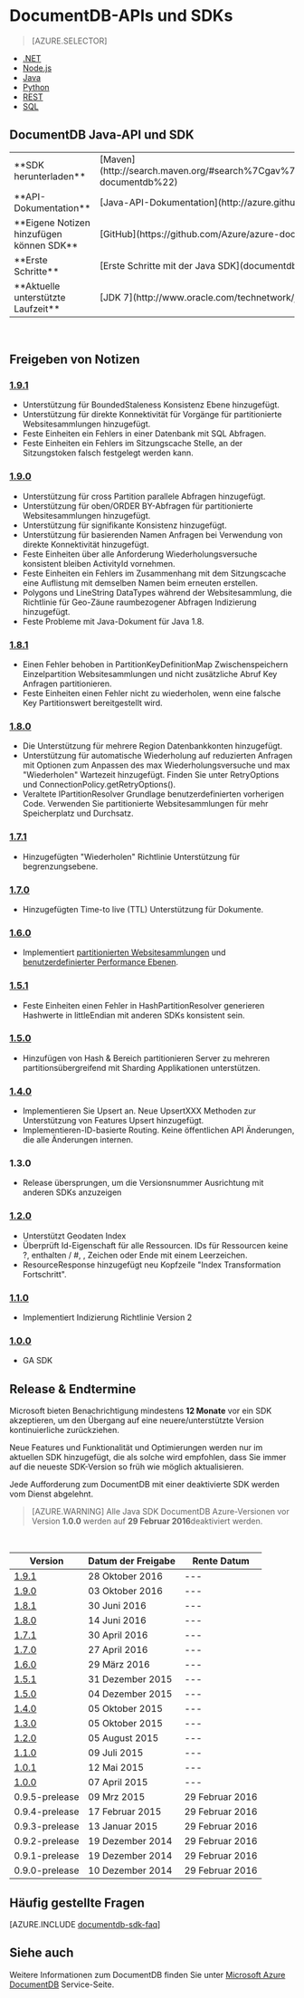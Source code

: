 
<properties
    pageTitle="DocumentDB Java-API und SDK | Microsoft Azure"
    description="Umfassende Informationen Sie zu den Java-API und SDK einschließlich Release-Daten, Endtermine und zwischen den einzelnen Versionen des DocumentDB Java SDK vorgenommenen Änderungen."
    services="documentdb"
    documentationCenter="java"
    authors="rnagpal"
    manager="jhubbard"
    editor="cgronlun"/>

<tags
    ms.service="documentdb"
    ms.workload="data-services"
    ms.tgt_pltfrm="na"
    ms.devlang="java"
    ms.topic="article"
    ms.date="10/28/2016"
    ms.author="rnagpal"/>

# <a name="documentdb-apis-and-sdks"></a>DocumentDB-APIs und SDKs

> [AZURE.SELECTOR]
- [.NET](documentdb-sdk-dotnet.md)
- [Node.js](documentdb-sdk-node.md)
- [Java](documentdb-sdk-java.md)
- [Python](documentdb-sdk-python.md)
- [REST](https://go.microsoft.com/fwlink/?LinkId=402413)
- [SQL](https://msdn.microsoft.com/library/azure/dn782250.aspx)

## <a name="documentdb-java-api-and-sdk"></a>DocumentDB Java-API und SDK

<table>
<tr><td>**SDK herunterladen**</td><td>[Maven](http://search.maven.org/#search%7Cgav%7C1%7Cg%3A%22com.microsoft.azure%22%20AND%20a%3A%22azure-documentdb%22)</td></tr>
<tr><td>**API-Dokumentation**</td><td>[Java-API-Dokumentation](http://azure.github.io/azure-documentdb-java/)</td></tr>
<tr><td>**Eigene Notizen hinzufügen können SDK**</td><td>[GitHub](https://github.com/Azure/azure-documentdb-java/)</td></tr>
<tr><td>**Erste Schritte**</td><td>[Erste Schritte mit der Java SDK](documentdb-java-application.md)</td></tr>
<tr><td>**Aktuelle unterstützte Laufzeit**</td><td>[JDK 7](http://www.oracle.com/technetwork/java/javase/downloads/jdk7-downloads-1880260.html)</td></tr>
</table></br>

## <a name="release-notes"></a>Freigeben von Notizen

### <a name="a-name191191httpmvnrepositorycomartifactcommicrosoftazureazure-documentdb191"></a><a name="1.9.1"/>[1.9.1](http://mvnrepository.com/artifact/com.microsoft.azure/azure-documentdb/1.9.1)

  - Unterstützung für BoundedStaleness Konsistenz Ebene hinzugefügt.
  - Unterstützung für direkte Konnektivität für Vorgänge für partitionierte Websitesammlungen hinzugefügt.
  - Feste Einheiten ein Fehlers in einer Datenbank mit SQL Abfragen.
  - Feste Einheiten ein Fehlers im Sitzungscache Stelle, an der Sitzungstoken falsch festgelegt werden kann.

### <a name="a-name190190httpmvnrepositorycomartifactcommicrosoftazureazure-documentdb190"></a><a name="1.9.0"/>[1.9.0](http://mvnrepository.com/artifact/com.microsoft.azure/azure-documentdb/1.9.0)

  - Unterstützung für cross Partition parallele Abfragen hinzugefügt.
  - Unterstützung für oben/ORDER BY-Abfragen für partitionierte Websitesammlungen hinzugefügt.
  - Unterstützung für signifikante Konsistenz hinzugefügt.
  - Unterstützung für basierenden Namen Anfragen bei Verwendung von direkte Konnektivität hinzugefügt.
  - Feste Einheiten über alle Anforderung Wiederholungsversuche konsistent bleiben ActivityId vornehmen.
  - Feste Einheiten ein Fehlers im Zusammenhang mit dem Sitzungscache eine Auflistung mit demselben Namen beim erneuten erstellen.
  - Polygons und LineString DataTypes während der Websitesammlung, die Richtlinie für Geo-Zäune raumbezogener Abfragen Indizierung hinzugefügt.
  - Feste Probleme mit Java-Dokument für Java 1.8.

### <a name="a-name181181httpmvnrepositorycomartifactcommicrosoftazureazure-documentdb181"></a><a name="1.8.1"/>[1.8.1](http://mvnrepository.com/artifact/com.microsoft.azure/azure-documentdb/1.8.1)
  - Einen Fehler behoben in PartitionKeyDefinitionMap Zwischenspeichern Einzelpartition Websitesammlungen und nicht zusätzliche Abruf Key Anfragen partitionieren.
  - Feste Einheiten einen Fehler nicht zu wiederholen, wenn eine falsche Key Partitionswert bereitgestellt wird.

### <a name="a-name180180httpmvnrepositorycomartifactcommicrosoftazureazure-documentdb180"></a><a name="1.8.0"/>[1.8.0](http://mvnrepository.com/artifact/com.microsoft.azure/azure-documentdb/1.8.0)
  - Die Unterstützung für mehrere Region Datenbankkonten hinzugefügt.
  - Unterstützung für automatische Wiederholung auf reduzierten Anfragen mit Optionen zum Anpassen des max Wiederholungsversuche und max "Wiederholen" Wartezeit hinzugefügt.  Finden Sie unter RetryOptions und ConnectionPolicy.getRetryOptions().
  - Veraltete IPartitionResolver Grundlage benutzerdefinierten vorherigen Code. Verwenden Sie partitionierte Websitesammlungen für mehr Speicherplatz und Durchsatz.

### <a name="a-name171171httpmvnrepositorycomartifactcommicrosoftazureazure-documentdb171"></a><a name="1.7.1"/>[1.7.1](http://mvnrepository.com/artifact/com.microsoft.azure/azure-documentdb/1.7.1)
- Hinzugefügten "Wiederholen" Richtlinie Unterstützung für begrenzungsebene.  

### <a name="a-name170170httpmvnrepositorycomartifactcommicrosoftazureazure-documentdb170"></a><a name="1.7.0"/>[1.7.0](http://mvnrepository.com/artifact/com.microsoft.azure/azure-documentdb/1.7.0)
- Hinzugefügten Time-to live (TTL) Unterstützung für Dokumente.

### <a name="a-name160160httpmvnrepositorycomartifactcommicrosoftazureazure-documentdb160"></a><a name="1.6.0"/>[1.6.0](http://mvnrepository.com/artifact/com.microsoft.azure/azure-documentdb/1.6.0)
- Implementiert [partitionierten Websitesammlungen](documentdb-partition-data.md) und [benutzerdefinierter Performance Ebenen](documentdb-performance-levels.md).

### <a name="a-name151151httpmvnrepositorycomartifactcommicrosoftazureazure-documentdb151"></a><a name="1.5.1"/>[1.5.1](http://mvnrepository.com/artifact/com.microsoft.azure/azure-documentdb/1.5.1)
- Feste Einheiten einen Fehler in HashPartitionResolver generieren Hashwerte in littleEndian mit anderen SDKs konsistent sein.

### <a name="a-name150150httpmvnrepositorycomartifactcommicrosoftazureazure-documentdb150"></a><a name="1.5.0"/>[1.5.0](http://mvnrepository.com/artifact/com.microsoft.azure/azure-documentdb/1.5.0)
- Hinzufügen von Hash & Bereich partitionieren Server zu mehreren partitionsübergreifend mit Sharding Applikationen unterstützen.

### <a name="a-name140140httpmvnrepositorycomartifactcommicrosoftazureazure-documentdb140"></a><a name="1.4.0"/>[1.4.0](http://mvnrepository.com/artifact/com.microsoft.azure/azure-documentdb/1.4.0)
- Implementieren Sie Upsert an. Neue UpsertXXX Methoden zur Unterstützung von Features Upsert hinzugefügt.
- Implementieren-ID-basierte Routing. Keine öffentlichen API Änderungen, die alle Änderungen internen.

### <a name="a-name130130"></a><a name="1.3.0"/>1.3.0
- Release übersprungen, um die Versionsnummer Ausrichtung mit anderen SDKs anzuzeigen

### <a name="a-name120120httpmvnrepositorycomartifactcommicrosoftazureazure-documentdb120"></a><a name="1.2.0"/>[1.2.0](http://mvnrepository.com/artifact/com.microsoft.azure/azure-documentdb/1.2.0)
- Unterstützt Geodaten Index
- Überprüft Id-Eigenschaft für alle Ressourcen. IDs für Ressourcen keine ?, enthalten / #, \, Zeichen oder Ende mit einem Leerzeichen.
- ResourceResponse hinzugefügt neu Kopfzeile "Index Transformation Fortschritt".

### <a name="a-name110110httpmvnrepositorycomartifactcommicrosoftazureazure-documentdb110"></a><a name="1.1.0"/>[1.1.0](http://mvnrepository.com/artifact/com.microsoft.azure/azure-documentdb/1.1.0)
- Implementiert Indizierung Richtlinie Version 2

### <a name="a-name100100httpmvnrepositorycomartifactcommicrosoftazureazure-documentdb100"></a><a name="1.0.0"/>[1.0.0](http://mvnrepository.com/artifact/com.microsoft.azure/azure-documentdb/1.0.0)
- GA SDK

## <a name="release--retirement-dates"></a>Release & Endtermine
Microsoft bieten Benachrichtigung mindestens **12 Monate** vor ein SDK akzeptieren, um den Übergang auf eine neuere/unterstützte Version kontinuierliche zurückziehen.

Neue Features und Funktionalität und Optimierungen werden nur im aktuellen SDK hinzugefügt, die als solche wird empfohlen, dass Sie immer auf die neueste SDK-Version so früh wie möglich aktualisieren.

Jede Aufforderung zum DocumentDB mit einer deaktivierte SDK werden vom Dienst abgelehnt.

> [AZURE.WARNING]
Alle Java SDK DocumentDB Azure-Versionen vor Version **1.0.0** werden auf **29 Februar 2016**deaktiviert werden.

<br/>

| Version | Datum der Freigabe | Rente Datum
| ---     | ---          | ---
| [1.9.1](#1.9.1) | 28 Oktober 2016 |---
| [1.9.0](#1.9.0) | 03 Oktober 2016 |---
| [1.8.1](#1.8.1) | 30 Juni 2016 |---
| [1.8.0](#1.8.0) | 14 Juni 2016 |---
| [1.7.1](#1.7.1) | 30 April 2016 |---
| [1.7.0](#1.7.0) | 27 April 2016 |---
| [1.6.0](#1.6.0) | 29 März 2016 |---
| [1.5.1](#1.5.1) | 31 Dezember 2015 |---
| [1.5.0](#1.5.0) | 04 Dezember 2015 |---
| [1.4.0](#1.4.0) | 05 Oktober 2015 |---
| [1.3.0](#1.3.0) | 05 Oktober 2015 |---
| [1.2.0](#1.2.0) | 05 August 2015 |---
| [1.1.0](#1.1.0) | 09 Juli 2015 |---
| [1.0.1](#1.0.1) | 12 Mai 2015 |---
| [1.0.0](#1.0.0) | 07 April 2015 |---
| 0.9.5-prelease | 09 Mrz 2015 | 29 Februar 2016
| 0.9.4-prelease | 17 Februar 2015 | 29 Februar 2016
| 0.9.3-prelease | 13 Januar 2015 | 29 Februar 2016
| 0.9.2-prelease | 19 Dezember 2014 | 29 Februar 2016
| 0.9.1-prelease | 19 Dezember 2014 | 29 Februar 2016
| 0.9.0-prelease | 10 Dezember 2014 | 29 Februar 2016

## <a name="faq"></a>Häufig gestellte Fragen
[AZURE.INCLUDE [documentdb-sdk-faq](../../includes/documentdb-sdk-faq.md)]

## <a name="see-also"></a>Siehe auch

Weitere Informationen zum DocumentDB finden Sie unter [Microsoft Azure DocumentDB](https://azure.microsoft.com/services/documentdb/) Service-Seite.
